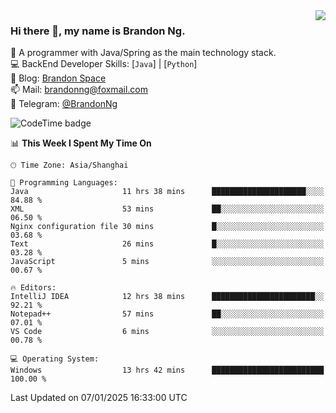 <img  align="right" src="https://github-readme-stats-brandon0824.vercel.app/api/top-langs/?username=brandon0824&layout=compact">

### Hi there 👋, my name is Brandon Ng.

🌱 A programmer with Java/Spring as the main technology stack.  
💻 BackEnd Developer Skills: [`Java`] | [`Python`]  
📝 Blog: [Brandon Space](https://brandonng.tech)  
📫 Mail: brandonng@foxmail.com  
📰 Telegram: [@BrandonNg](https://t.me/BrandonNg24)  

![CodeTime badge](https://img.shields.io/endpoint?style=flat-square&url=https%3A%2F%2Fapi.codetime.dev%2Fshield%3Fid%3D128%26project%3D%26in%3D604800000)

<!--START_SECTION:waka-->
📊 **This Week I Spent My Time On** 

```text
🕑︎ Time Zone: Asia/Shanghai

💬 Programming Languages: 
Java                     11 hrs 38 mins      █████████████████████░░░░   84.88 % 
XML                      53 mins             ██░░░░░░░░░░░░░░░░░░░░░░░   06.50 % 
Nginx configuration file 30 mins             █░░░░░░░░░░░░░░░░░░░░░░░░   03.68 % 
Text                     26 mins             █░░░░░░░░░░░░░░░░░░░░░░░░   03.28 % 
JavaScript               5 mins              ░░░░░░░░░░░░░░░░░░░░░░░░░   00.67 % 

🔥 Editors: 
IntelliJ IDEA            12 hrs 38 mins      ███████████████████████░░   92.21 % 
Notepad++                57 mins             ██░░░░░░░░░░░░░░░░░░░░░░░   07.01 % 
VS Code                  6 mins              ░░░░░░░░░░░░░░░░░░░░░░░░░   00.78 % 

💻 Operating System: 
Windows                  13 hrs 42 mins      █████████████████████████   100.00 % 
```


 Last Updated on 07/01/2025 16:33:00 UTC
<!--END_SECTION:waka-->
